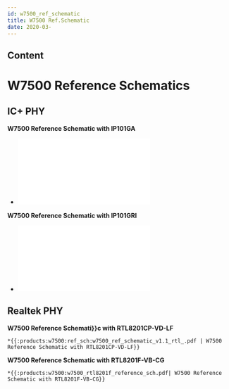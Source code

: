 ```yaml
---
id: w7500_ref_schematic
title: W7500 Ref.Schematic
date: 2020-03-
---
```



## Content

# W7500 Reference Schematics

## IC+ PHY

**W7500 Reference Schematic with IP101GA**

  - ![W7500 Reference Schematic with
    IP101GA](/products/w7500/ref_sch/w7500_ref_schematic_v1.1_ip_.pdf)

**W7500 Reference Schematic with IP101GRI**

  - ![W7500 Reference Schematic with
    IP101GRI](/products/w7500/w7500_ip101gri_reference_sch_20170525.pdf)

## Realtek PHY

**W7500 Reference Schemati}}c with RTL8201CP-VD-LF**

    *{{:products:w7500:ref_sch:w7500_ref_schematic_v1.1_rtl_.pdf | W7500 Reference Schematic with RTL8201CP-VD-LF}}

**W7500 Reference Schematic with RTL8201F-VB-CG**

    *{{:products:w7500:w7500_rtl8201f_reference_sch.pdf| W7500 Reference Schematic with RTL8201F-VB-CG}}
